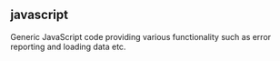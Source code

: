 ## javascript
Generic JavaScript code providing various functionality such as error reporting and loading data etc.
